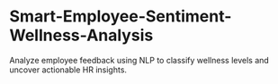 # Smart-Employee-Sentiment-Wellness-Analysis
Analyze employee feedback using NLP to classify wellness levels and uncover actionable HR insights.
